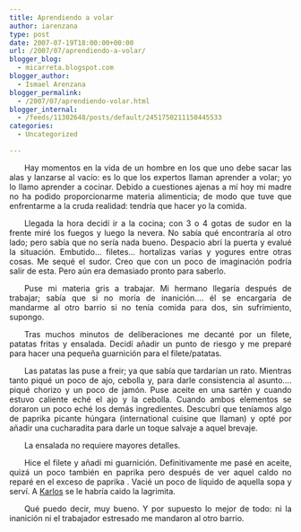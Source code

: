 ```yaml
---
title: Aprendiendo a volar
author: iarenzana
type: post
date: 2007-07-19T18:00:00+00:00
url: /2007/07/aprendiendo-a-volar/
blogger_blog:
  - micarreta.blogspot.com
blogger_author:
  - Ismael Arenzana
blogger_permalink:
  - /2007/07/aprendiendo-volar.html
blogger_internal:
  - /feeds/11302648/posts/default/2451750211150445533
categories:
  - Uncategorized

---
```

<p style="text-align:justify;text-indent:20pt;">
  Hay momentos en la vida de un hombre en los que uno debe sacar las alas y lanzarse al vacío: es lo que los expertos llaman aprender a volar; yo lo llamo aprender a cocinar. Debido a cuestiones ajenas a mí hoy mi madre no ha podido proporcionarme materia alimenticia; de modo que tuve que enfrentarme a la cruda realidad: tendría que hacer yo la comida.
</p>

<p style="text-align:justify;text-indent:20pt;">
  Llegada la hora decidí ir a la cocina; con 3 o 4 gotas de sudor en la frente miré los fuegos y luego la nevera. No sabía qué encontraría al otro lado; pero sabía que no sería nada bueno. Despacio abrí la puerta y evalué la situación. Embutido&#8230; filetes&#8230; hortalizas varias y yogures entre otras cosas. Me sequé el sudor. Creo que con un poco de imaginación podría salir de esta. Pero aún era demasiado pronto para saberlo.
</p>

<p style="text-align:justify;text-indent:20pt;">
  Puse mi materia gris a trabajar. Mi hermano llegaría después de trabajar; sabía que si no moría de inanición&#8230;. él se encargaría de mandarme al otro barrio si no tenía comida para dos, sin sufrimiento, supongo.
</p>

<p style="text-align:justify;text-indent:20pt;">
  Tras muchos minutos de deliberaciones me decanté por un filete, patatas fritas y ensalada. Decidí añadir un punto de riesgo y me preparé para hacer una pequeña guarnición para el filete/patatas.
</p>

<p style="text-align:justify;text-indent:20pt;">
  Las patatas las puse a freir; ya que sabía que tardarían un rato. Mientras tanto piqué un poco de ajo, cebolla y, para darle consistencia al asunto&#8230;. piqué chorizo y un poco de jamón. Puse aceite en una sartén y cuando estuvo caliente eché el ajo y la cebolla. Cuando ambos elementos se doraron un poco eché los demás ingredientes. Descubrí que teníamos algo de paprika picante húngara (international cuisine que llaman) y opté por añadir una cucharadita para darle un toque salvaje a aquel brevaje.
</p>

<p style="text-align:justify;text-indent:20pt;">
  La ensalada no requiere mayores detalles.
</p>

<p style="text-align:justify;text-indent:20pt;">
  Hice el filete y añadí mi guarnición. Definitivamente me pasé en aceite, quizá un poco también en paprika pero después de ver aquel caldo no reparé en el exceso de paprika . Vacié un poco de líquido de aquella sopa y serví. A <a href="http://es.wikipedia.org/wiki/Karlos_Argui%C3%B1ano">Karlos</a> se le habría caido la lagrimita.
</p>

<p style="text-align:justify;text-indent:20pt;">
  Qué puedo decir, muy bueno. Y por supuesto lo mejor de todo: ni la inanición ni el trabajador estresado me mandaron al otro barrio.
</p>